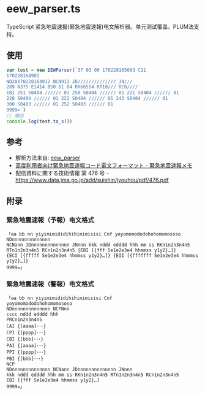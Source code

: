 # eew_parser.ts
TypeScript 紧急地震速报(緊急地震速報)电文解析器。单元测试覆盖。PLUM法支持。

## 使用
```typescript
var test = new EEWParser(`37 03 00 170228165003 C11
170228164901
ND20170228164912 NCN913 JD////////////// JN///
289 N375 E1414 050 61 04 RK66554 RT10/// RC0////
EBI 251 S0404 ////// 01 250 S0404 ////// 01 221 S0404 ////// 01
220 S0404 ////// 01 222 S0404 ////// 01 242 S0404 ////// 01
300 S0403 ////// 01 252 S0403 ////// 01
9999=`)
// 输出
console.log(test.to_s()) 
```

## 参考
* 解析方法来自: [eew_parser](https://github.com/mmasaki/eew_parser)
* [高度利用者向け緊急地震速報コード電文フォーマット - 緊急地震速報メモ](http://eew.mizar.jp/excodeformat)
* 配信資料に関する技術情報 第 476 号 - https://www.data.jma.go.jp/add/suishin/jyouhou/pdf/476.pdf


## 附录

### 緊急地震速報（予報）电文格式

```
「aa bb nn yiyimimididihihimimisisi Cnf yoyomomododohohomomososo NDnnnnnnnnnnnnnn
NCNann JDnnnnnnnnnnnnnn JNnnn kkk nddd edddd hhh mm ss RKn1n2n3n4n5
RTn1n2n3n4n5 RCn1n2n3n4n5 {EBI [{fff Se1e2e3e4 hhmmss y1y2}…]}
{ECI [{fffff Se1e2e3e4 hhmmss y1y2}…]} {EII [{fffffff Se1e2e3e4 hhmmss y1y2}…]}
9999=」
```

### 緊急地震速報（警報）电文格式

```
「aa bb nn yiyimimididihihimimisisi Cnf
yoyomomododohohomomososo
NDnnnnnnnnnnnnnn NCPNnn
cccc nddd edddd hhh
PRCn1n2n3n4n5
CAI {[aaaa]･･･}
CPI {[pppp]･･･}
CBI {[bbb]･･･}
PAI {[aaaa]･･･}
PPI {[pppp]･･･}
PBI {[bbb]･･･}
NCP
NDnnnnnnnnnnnnnn NCNann JDnnnnnnnnnnnnnn JNnnn
kkk nddd edddd hhh mm ss RKn1n2n3n4n5 RTn1n2n3n4n5 RCn1n2n3n4n5
EBI [{fff Se1e2e3e4 hhmmss y1y2}…]
9999=」
```
